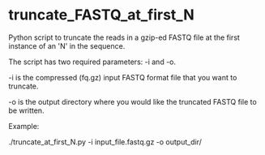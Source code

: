 # truncate_FASTQ_at_first_N
Python script to truncate the reads in a gzip-ed FASTQ file at the first instance of an 'N' in the sequence.

The script has two required parameters: -i and -o.

-i is the compressed (fq.gz) input FASTQ format file that you want to truncate.

-o is the output directory where you would like the truncated FASTQ file to be written.

Example:

./truncate_at_first_N.py -i input_file.fastq.gz -o output_dir/
